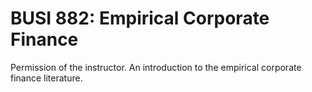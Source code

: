 # BUSI 882: Empirical Corporate Finance

Permission of the instructor. An introduction to the empirical corporate finance literature.